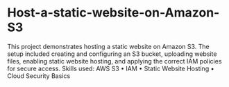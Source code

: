# Host-a-static-website-on-Amazon-S3
This project demonstrates hosting a static website on Amazon S3. The setup included creating and configuring an S3 bucket, uploading website files, enabling static website hosting, and applying the correct IAM policies for secure access. Skills used: AWS S3 • IAM • Static Website Hosting • Cloud Security Basics 

